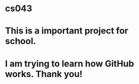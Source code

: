 # cs043
# This is a important project for school. 
# I am trying to learn how GitHub works. Thank you!
